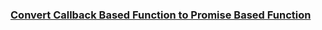 ### [Convert Callback Based Function to Promise Based Function](https://leetcode.com/problems/convert-callback-based-function-to-promise-based-function)

